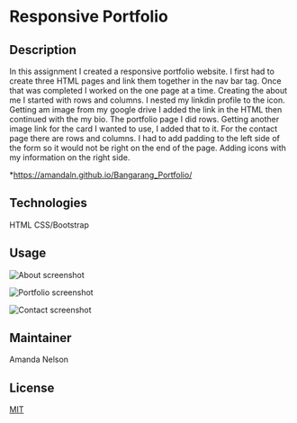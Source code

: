 # Responsive Portfolio
## Description
In this assignment I created a responsive portfolio website. I first had to create three HTML pages and link them together in the nav bar tag. Once that was completed I worked on the one page at a time. Creating the about me I started with rows and columns. I nested my linkdin profile to the icon. Getting am image from my google drive I added the link in the HTML then continued with the my bio. The portfolio page I did rows. Getting another image link for the card I wanted to use, I added that to it. For the contact page there are rows and columns. I had to add padding to the left side of the form so it would not be right on the end of the page. Adding icons with my information on the right side. 

*https://amandaln.github.io/Bangarang_Portfolio/

## Technologies
HTML
CSS/Bootstrap

## Usage
![About screenshot](:/Users/amand/Documents/ucfcodingbootcamp/Homework/Bangarang_Portfolio/assets/images/about.png)

![Portfolio screenshot](:/Users/amand/Documents/ucfcodingbootcamp/Homework/Bangarang_Portfolio/assets/images/portfolio.png)

![Contact screenshot](/Users/amand/Documents/ucfcodingbootcamp/Homework/Bangarang_Portfolio/assets/images/contact.png)


## Maintainer
Amanda Nelson

## License
[MIT](https://choosealicense.com/licenses/mit/)